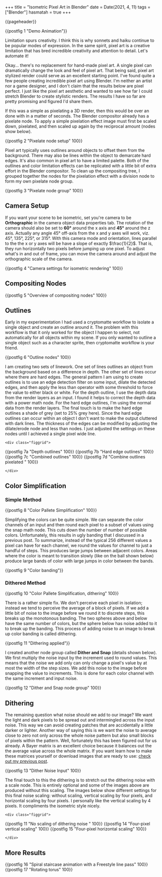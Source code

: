 +++
title = "Isometric Pixel Art in Blender"
date = Date(2021, 4, 11)
tags = ["Blender"]
hasmatah = true
+++

{{pageheader}}

{{postfig 1 "Demo Animation"}}

Limitation spurs creativity. I think this is why sonnets and haiku continue to be popular modes of expression. In the same spirit, pixel art is a creative limitation that has bred incredible creativity and attention to detail. Let's automate it!

Okay... there's no replacement for hand-made pixel art. A single pixel can dramatically change the look and feel of pixel art. That being said, pixel art stylized render could serve as an excellent starting point. I've found quite a few people creating incredible pixel art using Blender. I'm neither an artist nor a game designer, and I don't claim that the results below are pixel perfect. I just like the pixel art aesthetic and wanted to see how far I could stretch Blender to create stylistic renders. The results I have so far are pretty promising and figured I'd share them.

If this was a simple as pixelating a 3D render, then this would be over an done with in a matter of seconds. The Blender compositor already has a pixelate node. To apply a simple pixelation effect image must first be scaled down, pixelated, and then scaled up again by the reciprocal amount (nodes show below).

{{postfig 2 "Pixelate node setup" 100}}

Pixel art typically uses outlines around objects to offset them from the background. There may also be lines within the object to demarcate hard edges. It's also common in pixel art to have a limited palette. Both of the outlines and color limitation effects can be replicated with a little bit of extra effort in the Blender compositor. To clean up the compositing tree, I grouped together the nodes for the pixelation effect with a division node to form my own pixelate node group.

{{postfig 3 "Pixelate node group" 100}}

## Camera Setup

If you want your scene to be isometric, set you're camera to be **Orthographic** in the camera object data properties tab. The rotation of the camera should also be set to **60°** around the x axis and **45°** around the z axis. Actually any angle 45° off-axis from the x and y axes will work, viz. 45°, 135°, 225°, or 315°. With this camera mode and orientation, lines parallel to the the x or y axes will be have a slope of exactly $\frac{1}{2}$. That is, they run horizontally two pixels before jumping up one pixel. To adjust what's in and out of frame, you can move the camera around and adjust the orthographic scale of the camera.

{{postfig 4 "Camera settings for isometric rendering" 100}}

## Compositing Nodes

{{postfig 5 "Overview of compositing nodes" 100}}

## Outlines

Early in my experimentation I had used a cryptomatte workflow to isolate a single object and create an outline around it. The problem with this workflow is that it only worked for the object I happen to select, not automatically for all objects within my scene. If you only wanted to outline a single object such as a character sprite, then cryptomatte workflow is your friend.

{{postfig 6 "Outline nodes" 100}}

I am creating two sets of linework. One set of lines outlines an object from the background based on a difference in depth. The other set of lines occur where there are hard edges. The general pattern I am using to create outlines is to use an edge detection filter on some input, dilate the detected edges, and then apply the less than operator with some threshold to force the value to either black or white. For the depth outline, I use the depth data from the render layers as an input. I found it helps to correct the depth data with a power math node. For the hard edge outlines, I'm using the normal data from the render layers. The final touch is to make the hard edge outlines a shade of grey (set to 25% grey here). Since the hard edge outlines can occur within an object I don't want to make the output cluttered with dark lines. The thickness of the edges can be modified by adjusting the dilate/erode node and less than nodes. I just adjusted the settings on these nodes until I achieved a single pixel wide line.

<!-- TODO: make a better way to plot a grid of images -->
~~~ 
<div class="figgrid">
~~~
{{postfig 7a "Depth outlines" 100}}
{{postfig 7b "Hard edge outlines" 100}}
{{postfig 7c "Combined outlines" 100}}
{{postfig 7d "Combine outlines pixelated " 100}}
~~~
</div>
~~~

## Color Simplification

### Simple Method

{{postfig 8 "Color Pallete Simplification" 100}}

Simplifying the colors can be quite simple. We can separate the color channels of an input and then round each pixel to a subset of values using the snap math node. This cuts down the number of number of possible colors. Unfortunately, this results in ugly banding that I discussed in a previous post. To summarize, instead of the typical 256 different values a pixel can have for each channel, we round the values for channel to just a handful of steps. This produces large jumps between adjacent colors. Areas where the color is meant to transition slowly (like on the ball shown below) produce large bands of color with large jumps in color between the bands.

{{postfig 9 "Color banding"}}

### Dithered Method

{{postfig 10 "Color Pallete Simplification, dithering" 100}}

There is a rather simple fix. We don't perceive each pixel in isolation; instead we tend to perceive the average of a block of pixels. If we add a little bit of noise to the image before we round it to discrete steps, this breaks up the monotonous banding. The two spheres above and below have the same number of colors, but the sphere below has noise added to it to break up the banding. This process of adding noise to an image to break up color banding is called dithering.

{{postfig 11 "Dithering applied"}}

I created another node group called **Dither and Snap** (details shown below). We first multiply the noise input by the increment used to round values. This means that the noise we add only can only change a pixel's value by at most the width of the step sizes. We add this noise to the image before snapping the value to increments. This is done for each color channel with the same increment and input noise.

{{postfig 12 "Dither and Snap node group" 100}}

## Dithering

The remaining question what noise should we add to our image? We want the light and dark pixels to be spread out and intermingled across the input noise. This way we can avoid creating patches that are accidentally a little darker or lighter. Another way of saying this is we want the noise to average close to zero not only across the whole noise pattern but also small blocks of pixels within the pattern. Well, fortunately this has been figured out for us already. A Bayer matrix is an excellent choice because it balances out the the average value across the whole matrix. If you want learn how to make these matrices yourself or download images that are ready to use: [check out my previous post](/blog/blender_dithering_01/).

{{postfig 13 "Dither Noise Input" 100}}  

The final touch to this the dithering is to stretch out the dithering noise with a scale node. This is entirely optional and some of the images above are produced without this scaling. The images below show different settings for this final noise scaling: without scaling, vertical scaling by four pixels, and horizontal scaling by four pixels. I personally like the vertical scaling by 4 pixels. It compliments the isometric style nicely.

~~~ 
<div class="figgrid">
~~~
{{postfig 11 "No scaling of dithering noise " 100}}
{{postfig 14 "Four-pixel vertical scaling" 100}}
{{postfig 15 "Four-pixel horizontal scaling" 100}}
~~~
</div>
~~~

## More Results

{{postfig 16 "Spiral staircase animation with a Freestyle line pass" 100}}  
{{postfig 17 "Rotating torus" 100}}  

